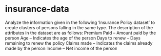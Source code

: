 # insurance-data
Analyze the information given in the following ‘Insurance Policy dataset’ to create clusters of persons falling in the same type.  The description of the attributes in the dataset are as follows: Premium Paid – Amount paid by the person Age – Indicates the age of the person Days to renew – Days remaining to renew the policy Claims made – Indicates the claims already made by the person Income – Net income of the person
